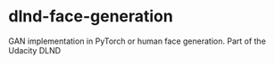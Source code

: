 # dlnd-face-generation
GAN implementation in PyTorch or human face generation. Part of the Udacity DLND
